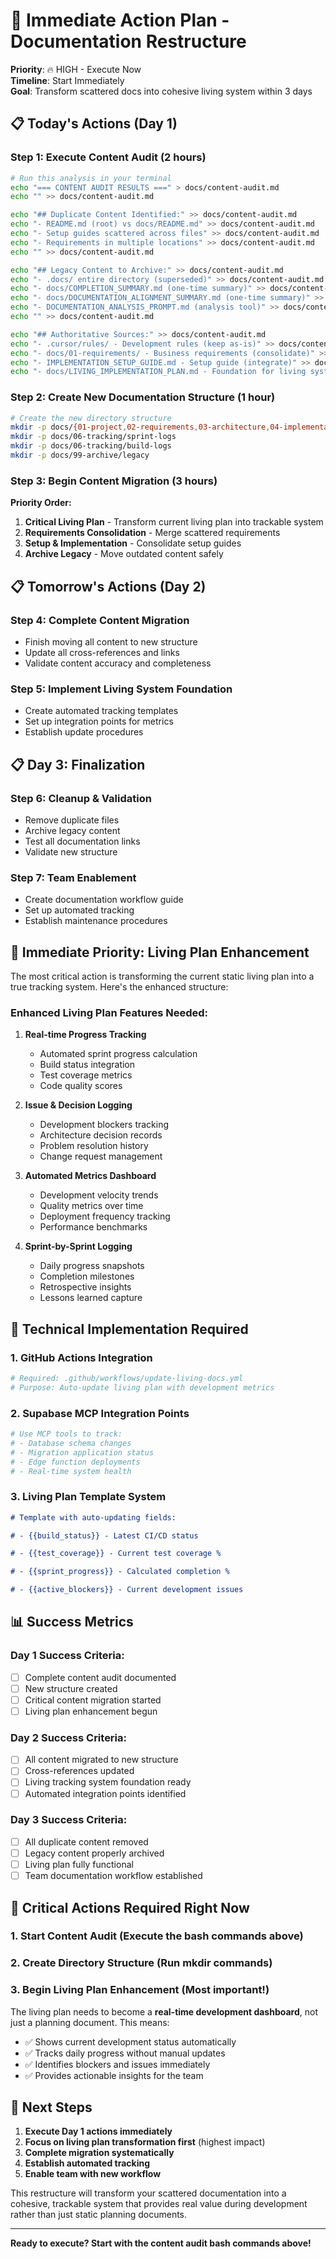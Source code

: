 # 🚀 Immediate Action Plan - Documentation Restructure

**Priority**: 🔥 HIGH - Execute Now  
**Timeline**: Start Immediately  
**Goal**: Transform scattered docs into cohesive living system within 3 days

## 📋 Today's Actions (Day 1)

### Step 1: Execute Content Audit (2 hours)

```bash
# Run this analysis in your terminal
echo "=== CONTENT AUDIT RESULTS ===" > docs/content-audit.md
echo "" >> docs/content-audit.md

echo "## Duplicate Content Identified:" >> docs/content-audit.md
echo "- README.md (root) vs docs/README.md" >> docs/content-audit.md
echo "- Setup guides scattered across files" >> docs/content-audit.md
echo "- Requirements in multiple locations" >> docs/content-audit.md
echo "" >> docs/content-audit.md

echo "## Legacy Content to Archive:" >> docs/content-audit.md
echo "- .docs/ entire directory (superseded)" >> docs/content-audit.md
echo "- docs/COMPLETION_SUMMARY.md (one-time summary)" >> docs/content-audit.md
echo "- docs/DOCUMENTATION_ALIGNMENT_SUMMARY.md (one-time summary)" >> docs/content-audit.md
echo "- DOCUMENTATION_ANALYSIS_PROMPT.md (analysis tool)" >> docs/content-audit.md
echo "" >> docs/content-audit.md

echo "## Authoritative Sources:" >> docs/content-audit.md
echo "- .cursor/rules/ - Development rules (keep as-is)" >> docs/content-audit.md
echo "- docs/01-requirements/ - Business requirements (consolidate)" >> docs/content-audit.md
echo "- IMPLEMENTATION_SETUP_GUIDE.md - Setup guide (integrate)" >> docs/content-audit.md
echo "- docs/LIVING_IMPLEMENTATION_PLAN.md - Foundation for living system" >> docs/content-audit.md
```

### Step 2: Create New Documentation Structure (1 hour)

```bash
# Create the new directory structure
mkdir -p docs/{01-project,02-requirements,03-architecture,04-implementation,05-features,06-tracking,07-quality,08-operations,99-archive}
mkdir -p docs/06-tracking/sprint-logs
mkdir -p docs/06-tracking/build-logs
mkdir -p docs/99-archive/legacy
```

### Step 3: Begin Content Migration (3 hours)

**Priority Order:**

1. **Critical Living Plan** - Transform current living plan into trackable system
2. **Requirements Consolidation** - Merge scattered requirements
3. **Setup & Implementation** - Consolidate setup guides
4. **Archive Legacy** - Move outdated content safely

## 📋 Tomorrow's Actions (Day 2)

### Step 4: Complete Content Migration

- Finish moving all content to new structure
- Update all cross-references and links
- Validate content accuracy and completeness

### Step 5: Implement Living System Foundation

- Create automated tracking templates
- Set up integration points for metrics
- Establish update procedures

## 📋 Day 3: Finalization

### Step 6: Cleanup & Validation

- Remove duplicate files
- Archive legacy content
- Test all documentation links
- Validate new structure

### Step 7: Team Enablement

- Create documentation workflow guide
- Set up automated tracking
- Establish maintenance procedures

## 🎯 Immediate Priority: Living Plan Enhancement

The most critical action is transforming the current static living plan into a true tracking system. Here's the enhanced structure:

### Enhanced Living Plan Features Needed:

1. **Real-time Progress Tracking**

   - Automated sprint progress calculation
   - Build status integration
   - Test coverage metrics
   - Code quality scores

2. **Issue & Decision Logging**

   - Development blockers tracking
   - Architecture decision records
   - Problem resolution history
   - Change request management

3. **Automated Metrics Dashboard**

   - Development velocity trends
   - Quality metrics over time
   - Deployment frequency tracking
   - Performance benchmarks

4. **Sprint-by-Sprint Logging**
   - Daily progress snapshots
   - Completion milestones
   - Retrospective insights
   - Lessons learned capture

## 🔧 Technical Implementation Required

### 1. GitHub Actions Integration

```yaml
# Required: .github/workflows/update-living-docs.yml
# Purpose: Auto-update living plan with development metrics
```

### 2. Supabase MCP Integration Points

```bash
# Use MCP tools to track:
# - Database schema changes
# - Migration application status
# - Edge function deployments
# - Real-time system health
```

### 3. Living Plan Template System

```markdown
# Template with auto-updating fields:

# - {{build_status}} - Latest CI/CD status

# - {{test_coverage}} - Current test coverage %

# - {{sprint_progress}} - Calculated completion %

# - {{active_blockers}} - Current development issues
```

## 📊 Success Metrics

### Day 1 Success Criteria:

- [ ] Complete content audit documented
- [ ] New structure created
- [ ] Critical content migration started
- [ ] Living plan enhancement begun

### Day 2 Success Criteria:

- [ ] All content migrated to new structure
- [ ] Cross-references updated
- [ ] Living tracking system foundation ready
- [ ] Automated integration points identified

### Day 3 Success Criteria:

- [ ] All duplicate content removed
- [ ] Legacy content properly archived
- [ ] Living plan fully functional
- [ ] Team documentation workflow established

## 🚨 Critical Actions Required Right Now

### 1. **Start Content Audit** (Execute the bash commands above)

### 2. **Create Directory Structure** (Run mkdir commands)

### 3. **Begin Living Plan Enhancement** (Most important!)

The living plan needs to become a **real-time development dashboard**, not just a planning document. This means:

- ✅ Shows current development status automatically
- ✅ Tracks daily progress without manual updates
- ✅ Identifies blockers and issues immediately
- ✅ Provides actionable insights for the team

## 🎯 Next Steps

1. **Execute Day 1 actions immediately**
2. **Focus on living plan transformation first** (highest impact)
3. **Complete migration systematically**
4. **Establish automated tracking**
5. **Enable team with new workflow**

This restructure will transform your scattered documentation into a cohesive, trackable system that provides real value during development rather than just static planning documents.

---

**Ready to execute? Start with the content audit bash commands above!**

